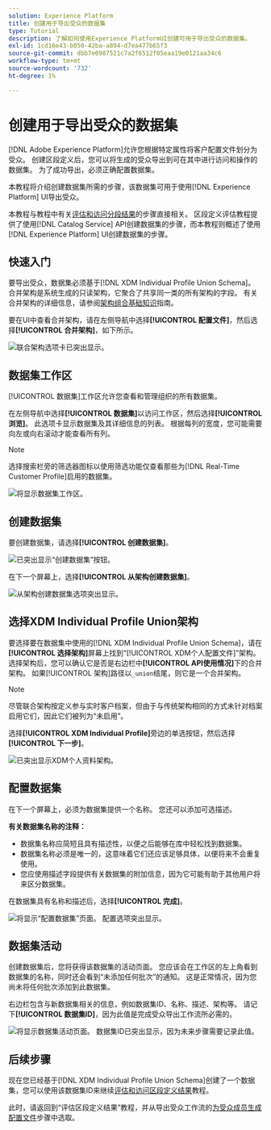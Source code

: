 ```yaml
---
solution: Experience Platform
title: 创建用于导出受众的数据集
type: Tutorial
description: 了解如何使用Experience PlatformUI创建可用于导出受众的数据集。
exl-id: 1cd16e43-b050-42ba-a894-d7ea477b65f3
source-git-commit: dbb7e0987521c7a2f6512f05eaa19e0121aa34c6
workflow-type: tm+mt
source-wordcount: '732'
ht-degree: 1%

---
```


# 创建用于导出受众的数据集

[!DNL Adobe Experience Platform]允许您根据特定属性将客户配置文件划分为受众。 创建区段定义后，您可以将生成的受众导出到可在其中进行访问和操作的数据集。 为了成功导出，必须正确配置数据集。

本教程将介绍创建数据集所需的步骤，该数据集可用于使用[!DNL Experience Platform] UI导出受众。

本教程与教程中有关[评估和访问分段结果](./evaluate-a-segment.md)的步骤直接相关。 区段定义评估教程提供了使用[!DNL Catalog Service] API创建数据集的步骤，而本教程则概述了使用[!DNL Experience Platform] UI创建数据集的步骤。

## 快速入门

要导出受众，数据集必须基于[!DNL XDM Individual Profile Union Schema]。 合并架构是系统生成的只读架构，它聚合了共享同一类的所有架构的字段。 有关合并架构的详细信息，请参阅[架构组合基础知识](../../xdm/schema/composition.md#union)指南。

要在UI中查看合并架构，请在左侧导航中选择&#x200B;**[!UICONTROL 配置文件]**，然后选择&#x200B;**[!UICONTROL 合并架构]**，如下所示。

![联合架构选项卡已突出显示。](../images/tutorials/segment-export-dataset/union.png)

## 数据集工作区

[!UICONTROL 数据集]工作区允许您查看和管理组织的所有数据集。

在左侧导航中选择&#x200B;**[!UICONTROL 数据集]**&#x200B;以访问工作区，然后选择&#x200B;**[!UICONTROL 浏览]**。 此选项卡显示数据集及其详细信息的列表。 根据每列的宽度，您可能需要向左或向右滚动才能查看所有列。

>[!NOTE]
>
>选择搜索栏旁的筛选器图标以使用筛选功能仅查看那些为[!DNL Real-Time Customer Profile]启用的数据集。

![将显示数据集工作区。](../images/tutorials/segment-export-dataset/browse.png)

## 创建数据集

要创建数据集，请选择&#x200B;**[!UICONTROL 创建数据集]**。

![已突出显示“创建数据集”按钮。](../images/tutorials/segment-export-dataset/create-dataset.png)

在下一个屏幕上，选择&#x200B;**[!UICONTROL 从架构创建数据集]**。

![从架构创建数据集选项突出显示。](../images/tutorials/segment-export-dataset/create-from-schema.png)

## 选择XDM Individual Profile Union架构

要选择要在数据集中使用的[!DNL XDM Individual Profile Union Schema]，请在&#x200B;**[!UICONTROL 选择架构]**&#x200B;屏幕上找到“[!UICONTROL XDM个人配置文件]”架构。 选择架构后，您可以确认它是否是右边栏中&#x200B;**[!UICONTROL API使用情况]**&#x200B;下的合并架构。 如果[!UICONTROL 架构]路径以`_union`结尾，则它是一个合并架构。

>[!NOTE]
>
>尽管联合架构按定义参与实时客户档案，但由于与传统架构相同的方式未针对档案启用它们，因此它们被列为“未启用”。

选择&#x200B;**[!UICONTROL XDM Individual Profile]**&#x200B;旁边的单选按钮，然后选择&#x200B;**[!UICONTROL 下一步]**。

![已突出显示XDM个人资料架构。](../images/tutorials/segment-export-dataset/select-schema.png)

## 配置数据集

在下一个屏幕上，必须为数据集提供一个名称。 您还可以添加可选描述。

**有关数据集名称的注释：**

* 数据集名称应简短且具有描述性，以便之后能够在库中轻松找到数据集。
* 数据集名称必须是唯一的，这意味着它们还应该足够具体，以便将来不会重复使用。
* 您应使用描述字段提供有关数据集的附加信息，因为它可能有助于其他用户将来区分数据集。

在数据集具有名称和描述后，选择&#x200B;**[!UICONTROL 完成]**。

![将显示“配置数据集”页面。 配置选项突出显示。](../images/tutorials/segment-export-dataset/configure-dataset.png)

## 数据集活动

创建数据集后，您将获得该数据集的活动页面。 您应该会在工作区的左上角看到数据集的名称，同时还会看到“未添加任何批次”的通知。 这是正常情况，因为您尚未将任何批次添加到此数据集。

右边栏包含与新数据集相关的信息，例如数据集ID、名称、描述、架构等。 请记下&#x200B;**[!UICONTROL 数据集ID]**，因为此值是完成受众导出工作流所必需的。

![将显示数据集活动页面。 数据集ID已突出显示，因为未来步骤需要记录此值。](../images/tutorials/segment-export-dataset/activity.png)

## 后续步骤

现在您已经基于[!DNL XDM Individual Profile Union Schema]创建了一个数据集，您可以使用该数据集ID来继续[评估和访问区段定义结果](./evaluate-a-segment.md)教程。

此时，请返回到“评估区段定义结果”教程，并从导出受众工作流的[为受众成员生成配置文件](./evaluate-a-segment.md#generate-profiles)步骤中选取。
